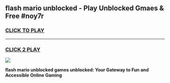 
## flash mario unblocked - Play Unblocked Gmaes & Free #noy7r
<h3>
<a href="https://news.freeplayer.one?title=flash_mario_unblocked&ref=24F">CLICK TO PLAY</a></h3>
<hr>

<h3>
<a href="https://news.freeplayer.one?title=flash_mario_unblocked&ref=24F">CLICK 2 PLAY</a>
  
</h3>

<a href="https://news.freeplayer.one?title=flash_mario_unblocked&ref=24F/"><img src="https://clearcache.store/games.png"></a>


**flash mario unblocked games unblocked: Your Gateway to Fun and Accessible Online Gaming**
